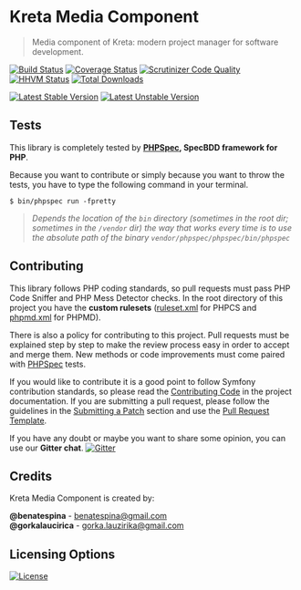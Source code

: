 # Kreta Media Component
> Media component of Kreta: modern project manager for software development.

[![Build Status](https://travis-ci.org/kreta-io/Media.svg?branch=master)](https://travis-ci.org/kreta-io/Media)
[![Coverage Status](https://img.shields.io/coveralls/kreta-io/Media.svg)](https://coveralls.io/r/kreta-io/Media)
[![Scrutinizer Code Quality](https://scrutinizer-ci.com/g/kreta-io/Media/badges/quality-score.png?b=master)](https://scrutinizer-ci.com/g/kreta-io/Media/?branch=master)
[![HHVM Status](http://hhvm.h4cc.de/badge/kreta/media.svg)](http://hhvm.h4cc.de/package/kreta/media)
[![Total Downloads](https://poser.pugx.org/kreta/media/downloads.svg)](https://packagist.org/packages/kreta/media)

[![Latest Stable Version](https://poser.pugx.org/kreta/media/v/stable.svg)](https://packagist.org/packages/kreta/media)
[![Latest Unstable Version](https://poser.pugx.org/kreta/media/v/unstable.svg)](https://packagist.org/packages/kreta/media)

Tests
-----

This library is completely tested by **[PHPSpec][1], SpecBDD framework for PHP**.

Because you want to contribute or simply because you want to throw the tests, you have to type the following command
in your terminal.

    $ bin/phpspec run -fpretty

>*Depends the location of the `bin` directory (sometimes in the root dir; sometimes in the `/vendor` dir) the way that
works every time is to use the absolute path of the binary `vendor/phpspec/phpspec/bin/phpspec`*

Contributing
------------

This library follows PHP coding standards, so pull requests must pass PHP Code Sniffer and PHP Mess Detector
checks. In the root directory of this project you have the **custom rulesets** ([ruleset.xml]() for PHPCS and
[phpmd.xml]() for PHPMD).

There is also a policy for contributing to this project. Pull requests must
be explained step by step to make the review process easy in order to
accept and merge them. New methods or code improvements must come paired with [PHPSpec][1] tests.

If you would like to contribute it is a good point to follow Symfony contribution standards,
so please read the [Contributing Code][2] in the project
documentation. If you are submitting a pull request, please follow the guidelines
in the [Submitting a Patch][3] section and use the [Pull Request Template][4].

If you have any doubt or maybe you want to share some opinion, you can use our **Gitter chat**.
[![Gitter](https://badges.gitter.im/Join%20Chat.svg)](https://gitter.im/kreta-io/kreta?utm_source=badge&utm_medium=badge&utm_campaign=pr-badge&utm_content=badge)

[1]: http://www.phpspec.net/
[2]: http://symfony.com/doc/current/contributing/code/index.html
[3]: http://symfony.com/doc/current/contributing/code/patches.html#check-list
[4]: http://symfony.com/doc/current/contributing/code/patches.html#make-a-pull-request

Credits
-------
Kreta Media Component is created by:
>
**@benatespina** - [benatespina@gmail.com](mailto:benatespina@gmail.com)<br/>
**@gorkalaucirica** - [gorka.lauzirika@gmail.com](mailto:gorka.lauzirika@gmail.com)

Licensing Options
-----------------
[![License](https://poser.pugx.org/kreta/media/license.svg)](https://github.com/kreta-io/kreta/blob/master/LICENSE)
